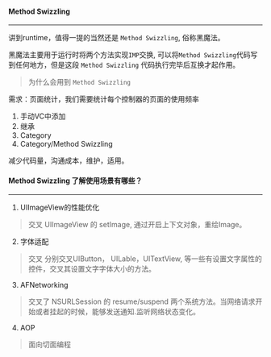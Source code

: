 #### Method Swizzling

---

讲到runtime，值得一提的当然还是 `Method Swizzling`, 俗称黑魔法。

黑魔法主要用于运行时将两个方法实现`IMP`交换, 可以将`Method Swizzling`代码写到任何地方，但是这段 `Method Swizzling` 代码执行完毕后互换才起作用。


> 为什么会用到 `Method Swizzling`

需求：页面统计，我们需要统计每个控制器的页面的使用频率

1. 手动VC中添加
2. 继承
3. Category
4. Category/Method Swizzling
 
减少代码量，沟通成本，维护，适用。


#### Method Swizzling 了解使用场景有哪些？

---

1. UIImageView的性能优化

> 交叉 UIImageView 的 setImage, 通过开启上下文对象，重绘Image。

2. 字体适配

> 交叉 分别交叉UIButton， UILable，UITextView, 等一些有设置文字属性的控件，交叉其设置文字字体大小的方法。

3. AFNetworking

> 交叉了 NSURLSession 的 resume/suspend 两个系统方法。当网络请求开始或者挂起的时候，能够发送通知.监听网络状态变化。

4. AOP

> 面向切面编程

